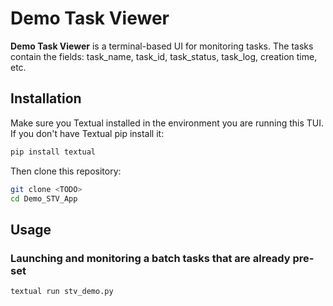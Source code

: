 # Demo Task Viewer 

**Demo Task Viewer** is a terminal-based UI for monitoring tasks. The tasks contain the fields: task_name, task_id, task_status, task_log, creation time, etc.

## Installation

Make sure you Textual installed in the environment you are running this TUI. 
If you don't have Textual pip install it:

```bash
pip install textual
```

Then clone this repository:

```bash
git clone <TODO>
cd Demo_STV_App
```

## Usage

### Launching and monitoring a batch tasks that are already pre-set
```bash
textual run stv_demo.py
```
